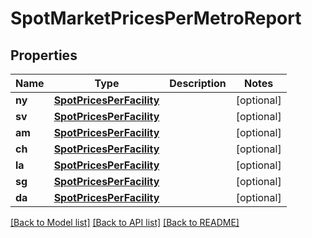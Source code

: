 # SpotMarketPricesPerMetroReport


## Properties
Name | Type | Description | Notes
------------ | ------------- | ------------- | -------------
**ny** | [**SpotPricesPerFacility**](SpotPricesPerFacility.md) |  | [optional] 
**sv** | [**SpotPricesPerFacility**](SpotPricesPerFacility.md) |  | [optional] 
**am** | [**SpotPricesPerFacility**](SpotPricesPerFacility.md) |  | [optional] 
**ch** | [**SpotPricesPerFacility**](SpotPricesPerFacility.md) |  | [optional] 
**la** | [**SpotPricesPerFacility**](SpotPricesPerFacility.md) |  | [optional] 
**sg** | [**SpotPricesPerFacility**](SpotPricesPerFacility.md) |  | [optional] 
**da** | [**SpotPricesPerFacility**](SpotPricesPerFacility.md) |  | [optional] 

[[Back to Model list]](../README.md#documentation-for-models) [[Back to API list]](../README.md#documentation-for-api-endpoints) [[Back to README]](../README.md)


